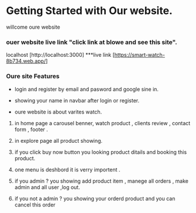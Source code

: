 # Getting Started with Our website.
willcome oure website

### ouer website live link "click link at blowe and see this site".

 localhost [http://localhost:3000] ***live link [https://smart-watch-8b734.web.app/]



### Oure site Features

* login and register by email and pasword and google sine in.

* showing your name in navbar after login or register.

* oure website is about varites watch.

1. in home page a carousel benner, watch product , clients review , contact form , footer .

2. in explore page all product showing.

3. if you click buy now button you looking product ditails and booking this product.

4. one menu is deshbord it is verry importent .

5. if you admin ? you showing add product item , manege all orders , make admin and all user ,log out.

6. if you not a admin ? you showing your orderd product and you can cancel this order

